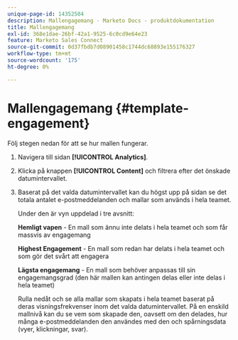 ```yaml
---
unique-page-id: 14352504
description: Mallengagemang - Marketo Docs - produktdokumentation
title: Mallengagemang
exl-id: 368e1dae-26bf-42a1-9525-6c0cd9e64e23
feature: Marketo Sales Connect
source-git-commit: 0d37fbdb7d08901458c1744dc68893e155176327
workflow-type: tm+mt
source-wordcount: '175'
ht-degree: 0%

---
```


# Mallengagemang {#template-engagement}

Följ stegen nedan för att se hur mallen fungerar.

1. Navigera till sidan **[!UICONTROL Analytics]**.

1. Klicka på knappen **[!UICONTROL Content]** och filtrera efter det önskade datumintervallet.

1. Baserat på det valda datumintervallet kan du högst upp på sidan se det totala antalet e-postmeddelanden och mallar som används i hela teamet.

   Under den är vyn uppdelad i tre avsnitt:

   **Hemligt vapen** - En mall som ännu inte delats i hela teamet och som får massvis av engagemang

   **Highest Engagement** - En mall som redan har delats i hela teamet och som gör det svårt att engagera

   **Lägsta engagemang** - En mall som behöver anpassas till sin engagemangsgrad (den här mallen kan antingen delas eller inte delas i hela teamet)

   Rulla nedåt och se alla mallar som skapats i hela teamet baserat på deras visningsfrekvenser inom det valda datumintervallet. På en enskild mallnivå kan du se vem som skapade den, oavsett om den delades, hur många e-postmeddelanden den användes med den och spårningsdata (vyer, klickningar, svar).
